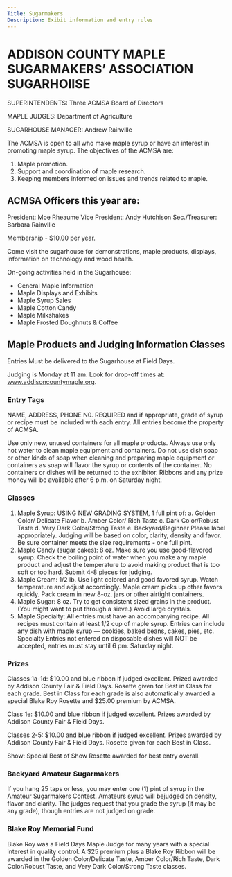 ```yaml
---
Title: Sugarmakers
Description: Exibit information and entry rules
---
```

# ADDISON COUNTY MAPLE SUGARMAKERS’ ASSOCIATION SUGARHOIISE

SUPERINTENDENTS: Three ACMSA Board of Directors

MAPLE JUDGES: Department of Agriculture

SUGARHOUSE MANAGER: Andrew Rainville

The ACMSA is open to all who make maple syrup or have an interest in promoting maple syrup. The objectives of the ACMSA are:

1. Maple promotion.
2. Support and coordination of maple research.
3. Keeping members informed on issues and trends related to maple.

## ACMSA Officers this year are:

President: Moe Rheaume
Vice President: Andy Hutchison
Sec./Treasurer: Barbara Rainville

Membership - $10.00 per year.

Come visit the sugarhouse for demonstrations, maple products, displays, information on technology and wood health.

On-going activities held in the Sugarhouse:

* General Maple Information
* Maple Displays and Exhibits
* Maple Syrup Sales
* Maple Cotton Candy
* Maple Milkshakes
* Maple Frosted Doughnuts & Coffee

## Maple Products and Judging Information Classes

Entries Must be delivered to the Sugarhouse at Field Days. 

Judging is Monday at 11 am. Look for drop-off times at: www.addisoncountymaple.org.

### Entry Tags

NAME, ADDRESS, PHONE N0. REQUIRED and if appropriate, grade of syrup or recipe must be included with each entry. All entries become the property of ACMSA.

Use only new, unused containers for all maple products. Always use only hot water to clean maple equipment and containers. Do not use dish soap or other kinds of soap when cleaning and preparing maple equipment or containers as soap will flavor the syrup or contents of the container. No containers or dishes will be returned to the exhibitor. Ribbons and any prize money will be available after 6 p.m. on Saturday night.

### Classes

1. Maple Syrup: USING NEW GRADING SYSTEM, 1 full pint of:
   a. Golden Color/ Delicate Flavor 
   b. Amber Color/ Rich Taste
   c. Dark Color/Robust Taste 
   d. Very Dark Color/Strong Taste
   e. Backyard/Beginner
   Please label appropriately. Judging will be based on color, clarity, density and favor. Be sure container meets the size requirements - one full pint.
2. Maple Candy (sugar cakes): 8 oz. 
   Make sure you use good-flavored syrup. Check the boiling point of water when you make any maple product and adjust the temperature to avoid making product that is too soft or too hard. Submit 4-8 pieces for judging.
3. Maple Cream: 1/2 lb.
   Use light colored and good favored syrup. Watch temperature and adjust accordingly. Maple cream picks up other favors quickly. Pack cream in new 8-oz. jars or other airtight containers.
4. Maple Sugar: 8 oz.
   Try to get consistent sized grains in the product. (You might want to put through a sieve.) Avoid large crystals.
5. Maple Specialty: All entries must have an accompanying recipe. All recipes must contain at least 1/2 cup of maple syrup. Entries can include any dish with maple syrup — cookies, baked beans, cakes, pies, etc. Specialty Entries not entered on disposable dishes will NOT be accepted, entries must stay until 6 pm. Saturday night.

### Prizes

Classes 1a-1d: $10.00 and blue ribbon if judged excellent. Prized awarded by Addison County Fair & Field Days. Rosette given for Best in Class for each grade. Best in Class for each grade is also automatically awarded a special Blake Roy Rosette and $25.00 premium by ACMSA.

Class 1e: $10.00 and blue ribbon if judged excellent. Prizes awarded by Addison County Fair & Field Days.

Classes 2-5: $10.00 and blue ribbon if judged excellent. Prizes awarded by Addison County Fair & Field Days. Rosette given for each Best in Class.

Show: Special Best of Show Rosette awarded for best entry overall.

### Backyard Amateur Sugarmakers

If you hang 25 taps or less, you may enter one (1) pint of syrup in the Amateur Sugarmakers Contest. Amateurs syrup will bejudged on density, flavor and clarity. The judges request that you grade the syrup (it may be any grade), though entries are not judged on grade.

### Blake Roy Memorial Fund

Blake Roy was a Field Days Maple Judge for many years with a special interest in quality control. A $25 premium plus a Blake Roy Ribbon will be awarded in the Golden Color/Delicate Taste, Amber Color/Rich Taste, Dark Color/Robust Taste, and Very Dark Color/Strong Taste classes.
